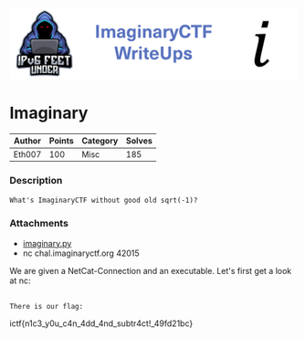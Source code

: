 ![ImaginaryCTF](../../banner.png)

# Imaginary

|Author|Points|Category|Solves|
|---|---|---|---|
|Eth007|100|Misc|185|

### Description

```
What's ImaginaryCTF without good old sqrt(-1)?
```

### Attachments

* [imaginary.py](imaginary.py)
* nc chal.imaginaryctf.org 42015

We are given a NetCat-Connection and an executable. Let's first get a look at nc:
```

```

```
There is our flag:
```
ictf{n1c3_y0u_c4n_4dd_4nd_subtr4ct!_49fd21bc}
```
